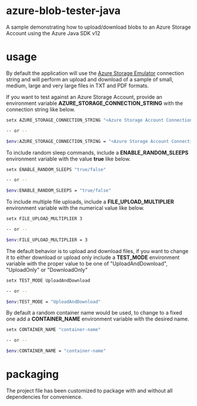 # azure-blob-tester-java
A sample demonstrating how to upload/download blobs to an Azure Storage Account using the Azure Java SDK v12

# usage
By default the application will use the [Azure Storage Emulator](https://docs.microsoft.com/en-us/azure/storage/common/storage-use-emulator) connection string and will perform an upload and download of a sample of small, medium, large and very large files in TXT and PDF formats.

If you want to test against an Azure Storage Account, provide an environment variable **AZURE_STORAGE_CONNECTION_STRING** with the connection string like below.

```bash
setx AZURE_STORAGE_CONNECTION_STRING "<Azure Storage Account Connection String>"

-- or --

$env:AZURE_STORAGE_CONNECTION_STRING = "<Azure Storage Account Connection String>"
```

To include random sleep commands, include a **ENABLE_RANDOM_SLEEPS** environment variable with the value **true** like below.

```bash
setx ENABLE_RANDOM_SLEEPS "true/false"

-- or --

$env:ENABLE_RANDOM_SLEEPS = "true/false"
```

To include multiple file uploads, include a **FILE_UPLOAD_MULTIPLIER** environment variable with the numerical value like below.

```bash
setx FILE_UPLOAD_MULTIPLIER 3

-- or --

$env:FILE_UPLOAD_MULTIPLIER = 3
```

The default behavior is to upload and download files, if you want to change it to either download or upload only include a **TEST_MODE** environment variable with the proper value to be one of "UploadAndDownload", "UploadOnly" or "DownloadOnly"

```bash
setx TEST_MODE UploadAndDownload

-- or --

$env:TEST_MODE = "UploadAndDownload"
```

By default a random container name would be used, to change to a fixed one add a **CONTAINER_NAME** environment variable with the desired name.

```bash
setx CONTAINER_NAME "container-name"

-- or --

$env:CONTAINER_NAME = "container-name"
```

# packaging
The project file has been customized to package with and without all dependencies for convenience.